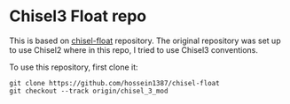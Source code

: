 # Chisel3 Float repo

This is based on [chisel-float](https://github.com/zhemao/chisel-float) repository. The original 
repository was set up to use Chisel2 where in this repo, I tried to use Chisel3 conventions. 

To use this repository, first clone it:

    git clone https://github.com/hossein1387/chisel-float
    git checkout --track origin/chisel_3_mod


